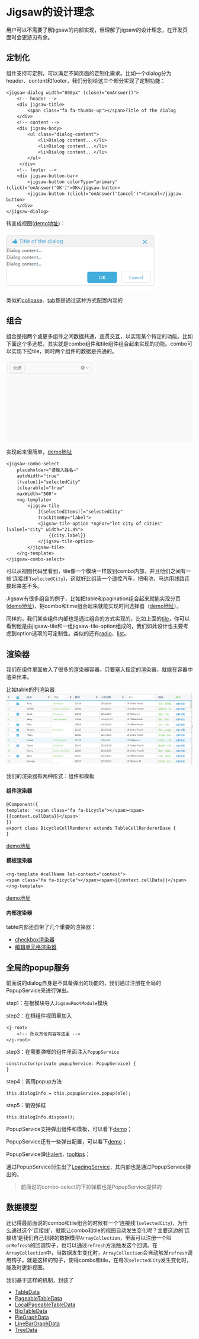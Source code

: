 # Jigsaw的设计理念

用户可以不需要了解jigsaw的内部实现，但理解了jigsaw的设计理念，在开发页面时会更游刃有余。

## 定制化

组件支持可定制，可以满足不同页面的定制化需求。比如一个dialog分为header、content和footer，我们分别给这三个部分实现了定制功能：

    <jigsaw-dialog width="800px" (close)="onAnswer()">
    	<!-- header -->
    	<div jigsaw-title>
    		<span class="fa fa-thumbs-up"></span>Title of the dialog
    	</div>
    	<!-- content -->
    	<div jigsaw-body>
    		<ul class="dialog-content">
    			<li>Dialog content...</li>
    			<li>Dialog content...</li>
    			<li>Dialog content...</li>
    		</ul>
   		 </div>
    	<!-- footer -->
    	<div jigsaw-button-bar>
    		<jigsaw-button colorType="primary" (click)="onAnswer('OK')">OK</jigsaw-button>
    		<jigsaw-button (click)="onAnswer('Cancel')">Cancel</jigsaw-button>
    	</div>
    </jigsaw-dialog>

转变成视图([demo地址](http://rdk.zte.com.cn/components/combo-select/demo#auto-width))：

![dialog](dialog.png "dialog")


类似的[collpase](http://rdk.zte.com.cn/components/collapse/demo)、[tab](http://rdk.zte.com.cn/components/tab/demo)都是通过这种方式配置内容的

## 组合

组合是指两个或更多组件之间数据共通，连贯交互，以实现某个特定的功能。比如下面这个多选框，其实就是combo组件和tile组件组合起来实现的功能。combo可以实现下拉tile，同时两个组件的数据是共通的。

![combo](combo.gif "combo")

实现起来很简单，[demo地址](http://rdk.zte.com.cn/components/combo-select/demo#auto-width)

    <jigsaw-combo-select
    	placeholder="请输入姓名~"
    	autoWidth="true"
    	[(value)]="selectedCity"
    	[clearable]="true"
    	maxWidth="500">
    	<ng-template>
    		<jigsaw-tile
    			[(selectedItems)]="selectedCity"
    			trackItemBy="label">
    			<jigsaw-tile-option *ngFor="let city of cities" [value]="city" width="21.4%">
    				{{city.label}}
    			</jigsaw-tile-option>
    		</jigsaw-tile>
    	</ng-template>
    </jigsaw-combo-select>

可以从视图代码里看到，tile像一个模块一样放到combo内部，并且他们之间有一些‘连接线’(`selectedCity`)，这就好比组装一个遥控汽车，把电池，马达用线路连接起来差不多。

Jigsaw有很多组合的例子，比如把table和pagination组合起来就能实现分页([demo地址](http://rdk.zte.com.cn/components/table/demo#local-paging-data))，把combo和time组合起来就能实现时间选择器（[demo地址](http://rdk.zte.com.cn/components/time/demo#with-combo-select)）。

同样的，我们某些组件内部也是通过组合的方式实现的，比如上面的[tile](http://rdk.zte.com.cn/components/tile/demo#full)，你可以看到他是由jigsaw-tile和一组jigsaw-tile-option组成的，我们如此设计也主要考虑到option选项的可定制性。类似的还有[radio](http://rdk.zte.com.cn/components/radio-group/demo#full)、[list](http://rdk.zte.com.cn/components/list/demo#full)。

## 渲染器

我们在组件里面放入了很多的渲染器容器，只要塞入指定的渲染器，就能在容器中渲染出来。

比如table的列渲染器
![table](table.png 'table')

我们的渲染器有两种形式：组件和模板

#### 组件渲染器

    @Component({
    template: '<span class="fa fa-bicycle"></span><span>{{context.cellData}}</span>'
    })
    export class BicycleCellRenderer extends TableCellRendererBase {
    }

[demo地址](http://rdk.zte.com.cn/components/table/demo#renderer)

#### 模板渲染器

    <ng-template #cellName let-context="context">
    <span class="fa fa-bicycle"></span><span>{{context.cellData}}</span>
    </ng-template>

[demo地址](http://rdk.zte.com.cn/components/table/demo#template-ref-renderer)

#### 内部渲染器

table内部还自带了几个重要的渲染器：

 - [checkbox渲染器](http://rdk.zte.com.cn/components/table/demo#checkbox-column)
 - [编辑单元格渲染器](http://rdk.zte.com.cn/components/table/demo#cell-editable)

## 全局的popup服务

前面说的dialog自身是不具备弹出的功能的，我们通过注册在全局的PopupService来进行弹出。

step1：在根模块导入`JigsawRootModule`模块

step2：在根组件视图里加入

    <j-root>
    	<!-- 所以其他内容写这里 -->
    </j-root>

step3：在需要弹框的组件里面注入`PopupService`

    constructor(private popupService: PopupService) {
    }

step4：调用popup方法

    this.dialogInfo = this.popupService.popup(ele);

step5：销毁弹框

    this.dialogInfo.dispose();

PopupService支持弹出组件和模板，可以看下[demo](http://rdk.zte.com.cn/components/dialog/demo#misc)；

PopupService还有一些弹出配置，可以看下[demo](http://rdk.zte.com.cn/components/dialog/demo#popup-option)；

PopupService弹出[alert]()，[tooltips](http://rdk.zte.com.cn/components/tooltip/demo#dialog)；

通过PopupService衍生出了[LoadingService](http://rdk.zte.com.cn/components/loading/demo)，其内部也是通过PopupService弹出的。

> 前面说的combo-select的下拉弹框也是PopupService提供的

## 数据模型

还记得最前面说的combo和tile组合的时候有一个‘连接线’(`selectedCity`)，为什么通过这个‘连接线’，就能让combo和tile的视图自动发生变化呢？主要这边的‘连接线’是我们自己封装的数据模型`ArrayCollection`，里面可以注册一个叫`onRefresh`的回调钩子，也可以通过`refresh`方法触发这个回调。在`ArrayCollection`中，当数据发生变化时，`ArrayCollection`会自动触发`refresh`调用钩子。就是这样的钩子，使得combo和tile，在每次`selectedCity`发生变化时，能及时更新视图。

我们基于这样的机制，封装了

 - [TableData](http://rdk.zte.com.cn/components/table/demo#data-from-ajax)
 - [PageableTableData](http://rdk.zte.com.cn/components/table/demo#pageable)
 - [LocalPageableTableData](http://rdk.zte.com.cn/components/table/demo#local-paging-data)
 - [BigTableData](http://rdk.zte.com.cn/components/table/demo#big-table)
 - [PieGraphData](http://rdk.zte.com.cn/components/graph/demo#pie)
 - [LineBarGraphData](http://rdk.zte.com.cn/components/graph/demo#line-bar-graph-ajax)
 - [TreeData](http://rdk.zte.com.cn/components/tree/demo#data-from-ajax)

